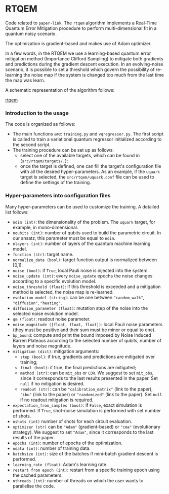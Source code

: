 # RTQEM

Code related to `paper-link`. 
The `rtqem` algorithm implements a Real-Time Quantum Error Mitigation procedure 
to perform multi-dimensional fit in a quantum noisy scenario.

The optimization is gradient-based and makes use of Adam optimizer.

In a few words, in the RTQEM we use a learning-based quantum error mitigation 
method (Importance Clifford Sampling) to mitigate both gradients and predictions 
during the gradient descent execution. In an evolving-noise scenario, it is possible
to set a threshold which govern the possibility of re-learning the noise map 
if the system is changed too much from the last time the map was learn. 

A schematic representation of the algorithm follows:

[rtqem](doc/figures/rtqem.png)

### Introduction to the usage

The code is organized as follows:
- The main functions are: `training.py` and `vqregressor.py`. The first script is called 
to train a variational quantum regressor initialized according to the second script.
- The training procedure can be set up as follows:
  - select one of the available targets, which can be found in (`src/rtqem/targets/.`);
  - once the target is defined, one can fill the target's configuration file with 
  all the desired hyper-parameters. As an example, if the `uquark` target is selected,
  the `src/rtqem/uquark.conf` file can be used to define the settings of the training. 

### Hyper-parameters into configuration files

Many hyper-parameters can be used to customize the training. A detailed list follows:

- `ndim (int)`: the dimensionality of the problem. The `uquark` target, for example, in 
mono-dimensional.
- `nqubits (int)`: number of qubits used to build the parametric circuit. In our ansatz, 
this parameter must be equal to `ndim`.
- `nlayers (int)`: number of layers of the quantum machine learning model.
- `function (str)`: target name.
- `normalize_data (bool)`: target function output is normalized between [0,1].
- `noise (bool)`: if `True`, local Pauli noise is injected into the system.
- `noise_update (int)`: every `noise_update` epochs the noise changes according to
a specific evolution model.
- `noise_threshold (float)`: if this threshold is exceeded and a mitigation method is selected, the noise map is re-learned.
- `evolution_model (string)`: can be one between `"random_walk"`, `"diffusion"`, `"heating"`.
- `diffusion_parameter (float)`: mutation step of the noise into the selected noise evolution model.  
- `qm (float)`: readout noise parameter.
- `noise_magnitude ([float, float, float])`: local Pauli noise parameters (they must be positive and their sum must be minor or equal to one).
- `bp_bound`: compute and print the bound imposed by Noise Induced Barren Plateaus according to the selected number of qubits, number of layers and noise magnitude. 
- `mitigation (dict)`: mitigation arguments:
  - `step (bool)`: if true, gradients and predictions are mitigated over training;
  - `final (bool)`: if true, the final predictions are mitigated;
  - `method (str)`: can be `mit_obs` or `CDR`. We suggest to set `mit_obs`, since it corresponds to the last results presented in the paper. Set `null` if no mitigation is desired.
  - `readout (str)`: can be `"calibration_matrix"` (link to the paper), `"ibu"` (link to the paper) or `"randomized"` (link to the paper). Set `null` if no readout mitigation is required.
- `expectation_from_samples (bool)`: if `False`, exact simulation is performed. If `True`, shot-noise simulation is performed with set number of shots.
- `nshots (int)` number of shots for each circuit evaluation.
- `optimizer (str)` can be `"Adam"` (gradient-based) or `"cma"` (evolutionary strategy). We suggest to set `"Adam"`, since it corresponds to the last results of the paper. 
- `epochs (int)`: number of epochs of the optimization.
- `ndata (int)`: number of training data.
- `batchsize (int)`: size of the batches if mini-batch gradient descent is performed.
- `learning_rate (float)`: Adam's learning rate.
- `restart from epoch (int)`: restart from a specific training epoch using the cached parameters.
- `nthreads (int)`: number of threads on which the user wants to parallelise the code.


